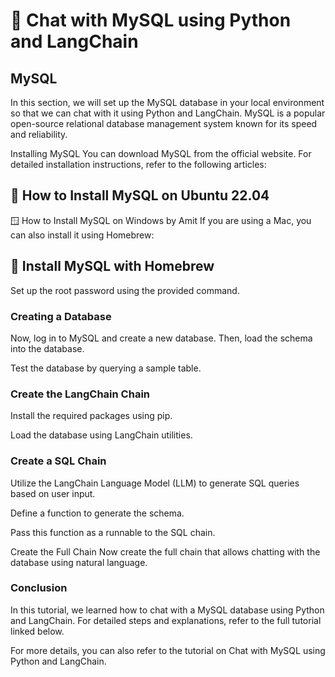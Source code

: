 # 💬 Chat with MySQL using Python and LangChain

## MySQL
In this section, we will set up the MySQL database in your local environment so that we can chat with it using Python and LangChain. MySQL is a popular open-source relational database management system known for its speed and reliability.

Installing MySQL
You can download MySQL from the official website. For detailed installation instructions, refer to the following articles:

## 🐧 How to Install MySQL on Ubuntu 22.04
🪟 How to Install MySQL on Windows by Amit
If you are using a Mac, you can also install it using Homebrew:

## 🍺 Install MySQL with Homebrew
Set up the root password using the provided command.

### Creating a Database
Now, log in to MySQL and create a new database. Then, load the schema into the database.

Test the database by querying a sample table.

### Create the LangChain Chain
Install the required packages using pip.

Load the database using LangChain utilities.

### Create a SQL Chain
Utilize the LangChain Language Model (LLM) to generate SQL queries based on user input.

Define a function to generate the schema.

Pass this function as a runnable to the SQL chain.

Create the Full Chain
Now create the full chain that allows chatting with the database using natural language.

### Conclusion
In this tutorial, we learned how to chat with a MySQL database using Python and LangChain. For detailed steps and explanations, refer to the full tutorial linked below.

For more details, you can also refer to the tutorial on Chat with MySQL using Python and LangChain.